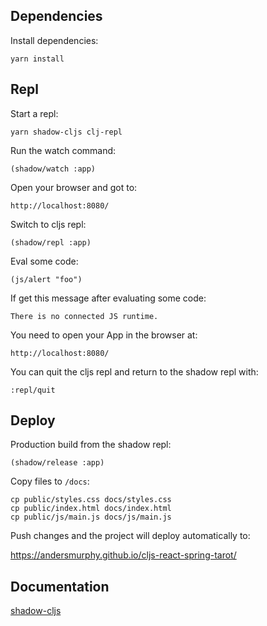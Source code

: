 ## Dependencies

Install dependencies:

`yarn install`

## Repl

Start a repl:

`yarn shadow-cljs clj-repl`

Run the watch command:

`(shadow/watch :app)`

Open your browser and got to:

`http://localhost:8080/`

Switch to cljs repl:

`(shadow/repl :app)`

Eval some code:

`(js/alert "foo")`

If get this message after evaluating some code:

`There is no connected JS runtime.`

You need to open your App in the browser at:

`http://localhost:8080/`

You can quit the cljs repl and return to the shadow repl with:

`:repl/quit`

## Deploy

Production build from the shadow repl:

`(shadow/release :app)`

Copy files to `/docs`:

```
cp public/styles.css docs/styles.css
cp public/index.html docs/index.html
cp public/js/main.js docs/js/main.js
```

Push changes and the project will deploy automatically to:

https://andersmurphy.github.io/cljs-react-spring-tarot/

## Documentation

[shadow-cljs](https://shadow-cljs.github.io/docs/UsersGuide.html)
